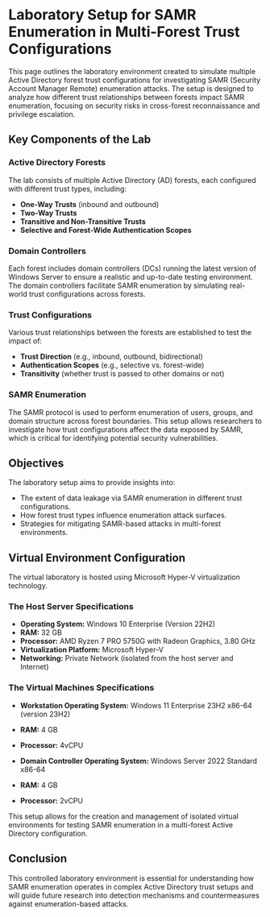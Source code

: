 # Laboratory Setup for SAMR Enumeration in Multi-Forest Trust Configurations

This page outlines the laboratory environment created to simulate multiple Active Directory forest trust configurations for investigating SAMR (Security Account Manager Remote) enumeration attacks. The setup is designed to analyze how different trust relationships between forests impact SAMR enumeration, focusing on security risks in cross-forest reconnaissance and privilege escalation.

## Key Components of the Lab

### Active Directory Forests
The lab consists of multiple Active Directory (AD) forests, each configured with different trust types, including:

- **One-Way Trusts** (inbound and outbound)
- **Two-Way Trusts**
- **Transitive and Non-Transitive Trusts**
- **Selective and Forest-Wide Authentication Scopes**

### Domain Controllers
Each forest includes domain controllers (DCs) running the latest version of Windows Server to ensure a realistic and up-to-date testing environment. The domain controllers facilitate SAMR enumeration by simulating real-world trust configurations across forests.

### Trust Configurations
Various trust relationships between the forests are established to test the impact of:

- **Trust Direction** (e.g., inbound, outbound, bidirectional)
- **Authentication Scopes** (e.g., selective vs. forest-wide)
- **Transitivity** (whether trust is passed to other domains or not)

### SAMR Enumeration
The SAMR protocol is used to perform enumeration of users, groups, and domain structure across forest boundaries. This setup allows researchers to investigate how trust configurations affect the data exposed by SAMR, which is critical for identifying potential security vulnerabilities.

## Objectives
The laboratory setup aims to provide insights into:

- The extent of data leakage via SAMR enumeration in different trust configurations.
- How forest trust types influence enumeration attack surfaces.
- Strategies for mitigating SAMR-based attacks in multi-forest environments.

## Virtual Environment Configuration

The virtual laboratory is hosted using Microsoft Hyper-V virtualization technology.

### The Host Server Specifications

- **Operating System:** Windows 10 Enterprise (Version 22H2)
- **RAM:** 32 GB
- **Processor:** AMD Ryzen 7 PRO 5750G with Radeon Graphics, 3.80 GHz
- **Virtualization Platform:** Microsoft Hyper-V
- **Networking:** Private Network (isolated from the host server and Internet)

### The Virtual Machines Specifications

- **Workstation Operating System:** Windows 11 Enterprise 23H2 x86-64 (version 23H2)
- **RAM:** 4 GB
- **Processor:** 4vCPU

- **Domain Controller Operating System:** Windows Server 2022 Standard  x86-64
- **RAM:** 4 GB
- **Processor:** 2vCPU

This setup allows for the creation and management of isolated virtual environments for testing SAMR enumeration in a multi-forest Active Directory configuration.

## Conclusion
This controlled laboratory environment is essential for understanding how SAMR enumeration operates in complex Active Directory trust setups and will guide future research into detection mechanisms and countermeasures against enumeration-based attacks.

